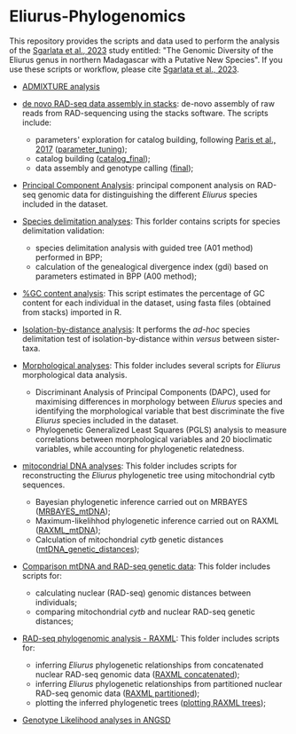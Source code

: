 # Eliurus-Phylogenomics

This repository provides the scripts and data used to perform the analysis of the [Sgarlata et al., 2023](https://www.biorxiv.org/content/10.1101/2022.10.21.513246v1) study entitled: "The Genomic Diversity of the Eliurus genus in northern Madagascar with a Putative New Species".
If you use these scripts or workflow, please cite [Sgarlata et al., 2023](https://www.biorxiv.org/content/10.1101/2022.10.21.513246v1).

* [ADMIXTURE analysis](ADMIXTURE)


* [de novo RAD-seq data assembly in stacks](stacks): de-novo assembly of raw reads from RAD-sequencing using the stacks software. The scripts include:
   * parameters' exploration for catalog building, following [Paris et al., 2017](https://besjournals.onlinelibrary.wiley.com/doi/10.1111/2041-210X.12775) ([parameter_tuning](stacks/parameter_tuning));
   * catalog building ([catalog_final](stacks/catalog_final));
   * data assembly and genotype calling ([final](stacks/final));

* [Principal Component Analysis](pca): principal component analysis on RAD-seq genomic data for distinguishing the different *Eliurus* species included in the dataset.

* [Species delimitation analyses](BPP_and_gdi): This forlder contains scripts for species delimitation validation:
   * species delimitation analysis with guided tree (A01 method) performed in BPP;
   * calculation of the genealogical divergence index (gdi) based on parameters estimated in BPP (A00 method);

* [%GC content analysis](GCcontent): This script estimates the percentage of GC content for each individual in the dataset, using fasta files (obtained from stacks) imported in R. 

* [Isolation-by-distance analysis](IBD): It performs the *ad-hoc* species delimitation test of isolation-by-distance within *versus* between sister-taxa.

* [Morphological analyses](morphology): This folder includes several scripts for *Eliurus* morphological data analysis.
   * Discriminant Analysis of Principal Components (DAPC), used for maximising differences in morphology between *Eliurus* species and identifying the morphological variable that best discriminate the five *Eliurus* species included in the dataset.
   * Phylogenetic Generalized Least Squares (PGLS) analysis to measure correlations between morphological variables and 20 bioclimatic variables, while accounting for phylogenetic relatedness.

 
* [mitocondrial DNA analyses](mtDNA_analyses): This folder includes scripts for reconstructing the *Eliurus* phylogenetic tree using mitochondrial cytb sequences.
   * Bayesian phylogenetic inference carried out on MRBAYES ([MRBAYES_mtDNA](mtDNA_analsyses/MRBAYES_mtDNA));
   * Maximum-likelihhod phylogenetic inference carried out on RAXML ([RAXML_mtDNA](mtDNA_analsyses/RAXML_mtDNA));
   * Calculation of mitochondrial *cytb* genetic distances ([mtDNA_genetic_distances](mtDNA_analsyses/mtDNA_genetic_distances));

* [Comparison mtDNA and RAD-seq genetic data](mtDNAvsRAD): This folder includes scripts for:
   * calculating nuclear (RAD-seq) genomic distances between individuals;
   * comparing mitochondrial *cytb* and nuclear RAD-seq genetic distances;

* [RAD-seq phylogenomic analysis - RAXML](RAXML): This folder includes scripts for:
   * inferring *Eliurus* phylogenetic relationships from concatenated nuclear RAD-seq genomic data ([RAXML concatenated](RAXML/step1.1.raxml_HPC.sh));
   * inferring *Eliurus* phylogenetic relationships from partitioned nuclear RAD-seq genomic data ([RAXML partitioned](RAXML/step1.2.raxml_HPC_partitioned.sh));
   * plotting the inferred phylogenetic trees ([plotting RAXML trees](RAXML/Plot_raxml_RADseq_tree.R));

* [Genotype Likelihood analyses in ANGSD](ANGSD)

